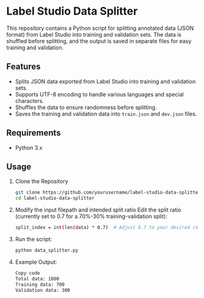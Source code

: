 # Label Studio Data Splitter

This repository contains a Python script for splitting annotated data (JSON format) from Label Studio into training and validation sets. The data is shuffled before splitting, and the output is saved in separate files for easy training and validation.

## Features

- Splits JSON data exported from Label Studio into training and validation sets.
- Supports UTF-8 encoding to handle various languages and special characters.
- Shuffles the data to ensure randomness before splitting.
- Saves the training and validation data into `train.json` and `dev.json` files.

## Requirements

- Python 3.x

## Usage

1. Clone the Repository

   ```bash
   git clone https://github.com/yourusername/label-studio-data-splitter.git
   cd label-studio-data-splitter

2. Modify the input filepath and intended split ratio
Edit the split ratio (currently set to 0.7 for a 70%-30% training-validation split):
  
   ```bash
   split_index = int(len(data) * 0.7)  # Adjust 0.7 to your desired ratio

3. Run the script:
   ```bash
   python data_splitter.py

4. Example Output:
   ```bash
   Copy code
   Total data: 1000
   Training data: 700
   Validation data: 300
